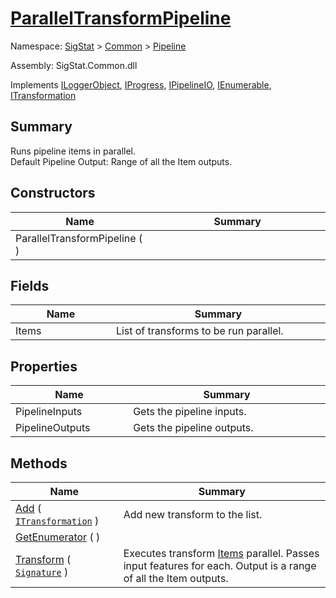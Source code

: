 # [ParallelTransformPipeline](./ParallelTransformPipeline.md)

Namespace: [SigStat]() > [Common](./../README.md) > [Pipeline](./README.md)

Assembly: SigStat.Common.dll

Implements [ILoggerObject](./../ILoggerObject.md), [IProgress](./../Helpers/IProgress.md), [IPipelineIO](./IPipelineIO.md), [IEnumerable](https://docs.microsoft.com/en-us/dotnet/api/System.Collections.IEnumerable), [ITransformation](./../ITransformation.md)

## Summary
Runs pipeline items in parallel.  <br>Default Pipeline Output: Range of all the Item outputs.

## Constructors

| Name<div><a href="#"><img width=225></a></div> | Summary<div><a href="#"><img width=525></a></div> | 
| --- | --- | 
| ParallelTransformPipeline (  ) |  | 


## Fields

| Name<div><a href="#"><img width=225></a></div> | Summary<div><a href="#"><img width=525></a></div> | 
| --- | --- | 
| Items | List of transforms to be run parallel. | 


## Properties

| Name<div><a href="#"><img width=225></a></div> | Summary<div><a href="#"><img width=525></a></div> | 
| --- | --- | 
| PipelineInputs | Gets the pipeline inputs. | 
| PipelineOutputs | Gets the pipeline outputs. | 


## Methods

| Name<div><a href="#"><img width=225></a></div> | Summary<div><a href="#"><img width=525></a></div> | 
| --- | --- | 
| [Add](./Methods/ParallelTransformPipeline--Add.md) ( [`ITransformation`](./../ITransformation.md) ) | Add new transform to the list. | 
| [GetEnumerator](./Methods/ParallelTransformPipeline--GetEnumerator.md) (  ) |  | 
| [Transform](./Methods/ParallelTransformPipeline--Transform.md) ( [`Signature`](./../Signature.md) ) | Executes transform [Items](https://github.com/hargitomi97/sigstat/blob/master/docs/md/SigStat/Common/Pipeline/ParallelTransformPipeline.md) parallel.  Passes input features for each.  Output is a range of all the Item outputs. | 


